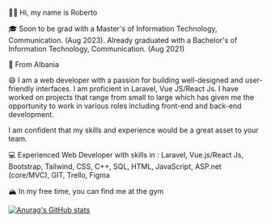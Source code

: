 👋🏻 Hi, my name is Roberto

🎓 Soon to be grad with a Master's of Information Technology, Communication. (Aug 2023). Already graduated with a Bachelor's of Information Technology, Communication. (Aug 2021)

🌇 From Albania

😄 I am a web developer with a passion for building well-designed and user-friendly interfaces. I am proficient in Laravel, Vue JS/React Js. I have worked on projects that range from small to large which has given me the opportunity to work in various roles including front-end and back-end development.

I am confident that my skills and experience would be a great asset to your team.

💻 Experienced Web Developer with skills in : Laravel, Vue.js/React Js, Bootstrap, Tailwind, CSS, C++, SQL, HTML, JavaScript, ASP.net (core/MVC), GIT, Trello, Figma

🏔 In my free time, you can find me at the gym

[![Anurag's GitHub stats](https://github-readme-stats.vercel.app/api?username=robertocemeri)](https://github.com/anuraghazra/github-readme-stats)

